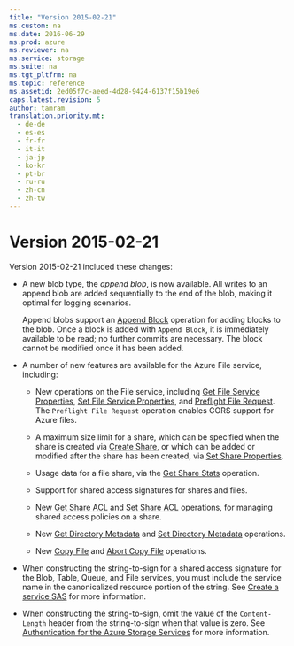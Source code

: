 ```yaml
---
title: "Version 2015-02-21"
ms.custom: na
ms.date: 2016-06-29
ms.prod: azure
ms.reviewer: na
ms.service: storage
ms.suite: na
ms.tgt_pltfrm: na
ms.topic: reference
ms.assetid: 2ed05f7c-aeed-4d28-9424-6137f15b19e6
caps.latest.revision: 5
author: tamram
translation.priority.mt: 
  - de-de
  - es-es
  - fr-fr
  - it-it
  - ja-jp
  - ko-kr
  - pt-br
  - ru-ru
  - zh-cn
  - zh-tw
---
```

# Version 2015-02-21
Version 2015-02-21 included these changes:  
  
-   A new blob type, the *append blob*, is now available. All writes to an append blob are added sequentially to the end of the blob, making it optimal for logging scenarios.  
  
     Append blobs support an [Append Block](Append-Block.md) operation for adding blocks to the blob. Once a block is added with `Append Block`, it is immediately available to be read; no further commits are necessary. The block cannot be modified once it has been added.  
  
-   A number of new features are available for the Azure File service, including:  
  
    -   New operations on the File service, including [Get File Service Properties](Get-File-Service-Properties.md), [Set File Service Properties](Set-File-Service-Properties.md), and [Preflight File Request](Preflight-File-Request.md). The `Preflight File Request` operation enables CORS support for Azure files.  
  
    -   A maximum size limit for a share, which can be specified when the share is created via [Create Share](Create-Share.md), or which can be added or modified after the share has been created, via [Set Share Properties](Set-Share-Properties.md).  
  
    -   Usage data for a file share, via the [Get Share Stats](Get-Share-Stats.md) operation.  
  
    -   Support for shared access signatures for shares and files.  
  
    -   New [Get Share ACL](Get-Share-ACL.md) and [Set Share ACL](Set-Share-ACL.md) operations, for managing shared access policies on a share.  
  
    -   New [Get Directory Metadata](Get-Directory-Metadata.md) and [Set Directory Metadata](Set-Directory-Metadata.md) operations.  
  
    -   New [Copy File](Copy-File.md) and [Abort Copy File](Abort-Copy-File.md) operations.  
  
-   When constructing the string-to-sign for a shared access signature for the Blob, Table, Queue, and File services, you must include the service name in the canonicalized resource portion of the string. See [Create a service SAS](create-service-sas.md) for more information.  
  
-   When constructing the string-to-sign, omit the value of the `Content-Length` header from the string-to-sign when that value is zero. See [Authentication for the Azure Storage Services](authorization-for-the-azure-storage-services.md) for more information.
